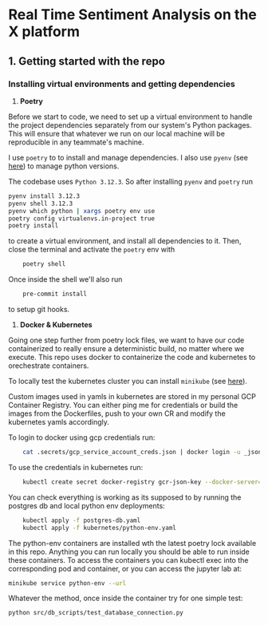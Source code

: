 # Real Time Sentiment Analysis on the X platform
## 1. Getting started with the repo

### Installing virtual environments and getting dependencies

1. **Poetry**

Before we start to code, we need to set up a virtual environment to handle the project dependencies separately
from our system's Python packages. This will ensure that whatever we run on our local machine will be
reproducible in any teammate's machine.

I use `poetry` to to install and manage dependencies. I also use `pyenv` (see [here](https://github.com/pyenv/pyenv-installer)) to manage python versions.

The codebase uses `Python 3.12.3`. So after installing `pyenv` and `poetry` run
```bash
pyenv install 3.12.3
pyenv shell 3.12.3
pyenv which python | xargs poetry env use
poetry config virtualenvs.in-project true
poetry install
```
to create a virtual environment, and install all dependencies to it. Then, close the terminal and activate the `poetry` env with
```bash
    poetry shell
```
Once inside the shell we'll also run
```bash
    pre-commit install
```
to setup git hooks.

1. **Docker & Kubernetes**

Going one step further from poetry lock files, we want to have our code containerized to really ensure a deterministic
build, no matter where we execute. This repo uses docker to containerize the code and kubernetes to orechestrate containers.

To locally test the kubernetes cluster you can install `minikube` (see [here](https://minikube.sigs.k8s.io/docs/start/)).

Custom images used in yamls in kubernetes are stored in my personal GCP Container Registry. You can either ping me for
credentials or build the images from the Dockerfiles, push to your own CR and modify the kubernetes yamls accordingly.

To login to docker using gcp credentials run:
```bash
    cat .secrets/gcp_service_account_creds.json | docker login -u _json_key --password-stdin https://gcr.io
```

To use the credentials in kubernetes run:
```bash
    kubectl create secret docker-registry gcr-json-key --docker-server=gcr.io --docker-username=_json_key --docker-password="$(cat .secrets/gcp_service_account_creds.json)" --docker-email=any@valid.email
```

You can check everything is working as its supposed to by running the postgres db and local python env deployments:
```bash
    kubectl apply -f postgres-db.yaml
    kubectl apply -f kubernetes/python-env.yaml
```

The python-env containers are installed wth the latest poetry lock available in this repo. Anything you can run locally you should
be able to run inside these containers. To access the containers you can kubectl exec into the corresponding pod and container, or
you can access the jupyter lab at:
```bash
minikube service python-env --url
```

Whatever the method, once inside the container try for one simple test:
```bash
python src/db_scripts/test_database_connection.py
```
